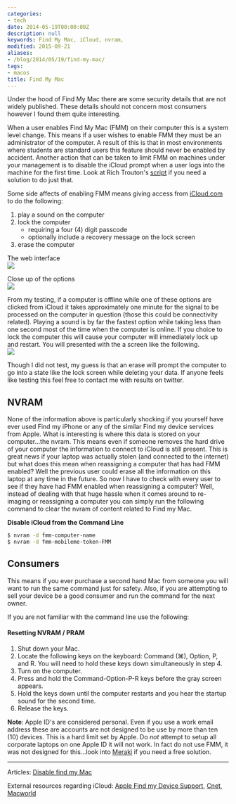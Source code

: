 ```yaml
---
categories:
- tech
date: 2014-05-19T00:00:00Z
description: null
keywords: Find My Mac, iCloud, nvram,
modified: 2015-09-21
aliases:
- /blog/2014/05/19/find-my-mac/
tags:
- macos
title: Find My Mac
---
```


Under the hood of Find My Mac there are some security details that are not widely published. These details should not concern most consumers however I found them quite interesting.

When a user enables Find My Mac (FMM) on their computer this is a system level change. This means if a user wishes to enable FMM they must be an administrator of the computer. A result of this is that in most environments where students are standard users this feature should never be enabled by accident. Another action that can be taken to limit FMM on machines under your management is to disable the iCloud prompt when a user logs into the machine for the first time. Look at Rich Trouton's [script](https://github.com/rtrouton/rtrouton_scripts/blob/master/rtrouton_scripts/disable_icloud_pop_up/disable_icloud_pop_up.sh) if you need a solution to do just that.


Some side affects of enabling FMM means giving access from [iCloud.com](https://www.icloud.com/#find) to do the following:

1. play a sound on the computer
2. lock the computer
	+ requiring a four (4) digit passcode
	+ optionally include a recovery message on the lock screen
3. erase the computer

The web interface  
![](/images/2014-05-19/icloud-interface.png)

Close up of the options  
![](/images/2014-05-19/icloud-options.png)


From my testing, if a computer is offline while one of these options are clicked from iCloud it takes approximately one minute for the signal to be processed on the computer in question (those this could be connectivity related). Playing a sound is by far the fastest option while taking less than one second most of the time when the computer is online. If you choice to lock the computer this will cause your computer will immediately lock up and restart. You will presented with the a screen like the following.  
![](/images/2014-05-19/icloud-lock.png)

Though I did not test, my guess is that an erase will prompt the computer to go into a state like the lock screen while deleting your data. If anyone feels like testing this feel free to contact me with results on twitter.

## NVRAM
None of the information above is particularly shocking if you yourself have ever used Find my iPhone or any of the similar Find my device services from Apple. What is interesting is where this data is stored on your computer...the nvram. This means even if someone removes the hard drive of your computer the information to connect to iCloud is still present. This is great news if your laptop was actually stolen (and connected to the internet) but what does this mean when reassigning a computer that has had FMM enabled? Well the previous user could erase all the information on this laptop at any time in the future. So now I have to check with every user to see if they have had FMM enabled when reassigning a computer? Well, instead of dealing with that huge hassle when it comes around to re-imaging or reassigning a computer you can simply run the following command to clear the nvram of content related to Find my Mac.

**Disable iCloud from the Command Line**   
```bash
$ nvram -d fmm-computer-name  
$ nvram -d fmm-mobileme-token-FMM
```

## Consumers
This means if you ever purchase a second hand Mac from someone you will want to run the same command just for safety. Also, if you are attempting to sell your device be a good consumer and run the command for the next owner.

If you are not familiar with the command line use the following:

#### Resetting NVRAM / PRAM
1. Shut down your Mac.
2. Locate the following keys on the keyboard: Command (⌘), Option, P, and R. You will need to hold these keys down simultaneously in step 4.
3. Turn on the computer.
4. Press and hold the Command-Option-P-R keys before the gray screen appears.
5. Hold the keys down until the computer restarts and you hear the startup sound for the second time.
6. Release the keys.

**Note**: Apple ID's are considered personal. Even if you use a work email address these are accounts are not designed to be use by more than ten (10) devices. This is a hard limit set by Apple. Do _not_ attempt to setup all corporate laptops on one Apple ID it will not work. In fact do not use FMM, it was not designed for this...look into [Meraki](https://meraki.com/login/dashboard_login) if you need a free solution.

---

Articles: [Disable find my Mac](http://ilostmynotes.blogspot.com/2013/11/disable-find-my-mac-by-modifiying-nvram.html)  

External resources regarding iCloud: [Apple Find my Device Support](http://www.apple.com/support/icloud/find-my-device/),
[Cnet](http://www.cnet.com/how-to/how-to-use-find-my-mac-in-icloud/), [Macworld](http://www.macworld.com/article/2034795/how-to-track-a-lost-computer-with-find-my-mac.html)
